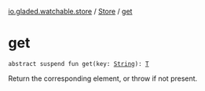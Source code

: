 [io.gladed.watchable.store](../index.md) / [Store](index.md) / [get](./get.md)

# get

`abstract suspend fun get(key: `[`String`](https://kotlinlang.org/api/latest/jvm/stdlib/kotlin/-string/index.html)`): `[`T`](index.md#T)

Return the corresponding element, or throw if not present.

